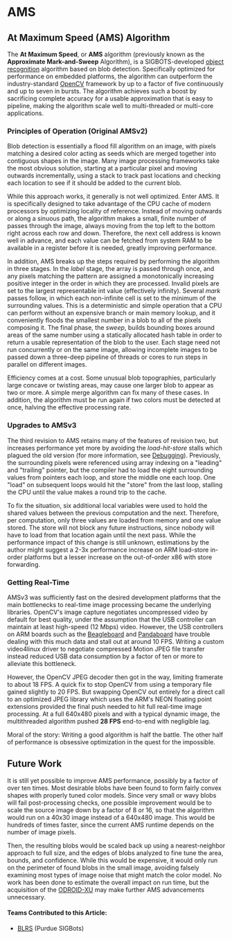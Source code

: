 # AMS

## At Maximum Speed (AMS) Algorithm

The **At Maximum Speed**, or **AMS** algorithm (previously known as the **Approximate Mark-and-Sweep** Algorithm), is a SIGBOTS-developed [object recognition](https://github.com/purduesigbots/BLRS-Wiki/tree/3aeb8702c5b3a6c01813fc864764d2c87eb47766/w/object\_recognition/README.md) algorithm based on blob detection. Specifically optimized for performance on embedded platforms, the algorithm can outperform the industry-standard [OpenCV](https://github.com/purduesigbots/BLRS-Wiki/tree/3aeb8702c5b3a6c01813fc864764d2c87eb47766/w/opencv/README.md) framework by up to a factor of five continuously and up to seven in bursts. The algorithm achieves such a boost by sacrificing complete accuracy for a usable approximation that is easy to pipeline, making the algorithm scale well to multi-threaded or multi-core applications.

### Principles of Operation (Original AMSv2)

Blob detection is essentially a flood fill algorithm on an image, with pixels matching a desired color acting as seeds which are merged together into contiguous shapes in the image. Many image processing frameworks take the most obvious solution, starting at a particular pixel and moving outwards incrementally, using a stack to track past locations and checking each location to see if it should be added to the current blob.

While this approach works, it generally is not well optimized. Enter AMS. It is specifically designed to take advantage of the CPU cache of modern processors by optimizing locality of reference. Instead of moving outwards or along a sinuous path, the algorithm makes a small, finite number of passes through the image, always moving from the top left to the bottom right across each row and down. Therefore, the next cell address is known well in advance, and each value can be fetched from system RAM to be available in a register before it is needed, greatly improving performance.

In addition, AMS breaks up the steps required by performing the algorithm in three stages. In the _label_ stage, the array is passed through once, and any pixels matching the pattern are assigned a monotonically increasing positive integer in the order in which they are processed. Invalid pixels are set to the largest representable int value (effectively infinity). Several _mark_ passes follow, in which each non-infinite cell is set to the minimum of the surrounding values. This is a deterministic and simple operation that a CPU can perform without an expensive branch or main memory lookup, and it conveniently floods the smallest number in a blob to all of the pixels composing it. The final phase, the _sweep_, builds bounding boxes around areas of the same number using a statically allocated hash table in order to return a usable representation of the blob to the user. Each stage need not run concurrently or on the same image, allowing incomplete images to be passed down a three-deep pipeline of threads or cores to run steps in parallel on different images.

Efficiency comes at a cost. Some unusual blob topographies, particularly large concave or twisting areas, may cause one larger blob to appear as two or more. A simple merge algorithm can fix many of these cases. In addition, the algorithm must be run again if two colors must be detected at once, halving the effective processing rate.

### Upgrades to AMSv3

The third revision to AMS retains many of the features of revision two, but increases performance yet more by avoiding the _load-hit-store_ stalls which plagued the old version (for more information, see [Debugging](../general/debugging.md)). Previously, the surrounding pixels were referenced using array indexing on a "leading" and "trailing" pointer, but the compiler had to load the eight surrounding values from pointers each loop, and store the middle one each loop. One "load" on subsequent loops would hit the "store" from the last loop, stalling the CPU until the value makes a round trip to the cache.

To fix the situation, six additional local variables were used to hold the shared values between the previous computation and the next. Therefore, per computation, only three values are loaded from memory and one value stored. The store will not block any future instructions, since nobody will have to load from that location again until the next pass. While the performance impact of this change is still unknown, estimations by the author might suggest a 2-3x performance increase on ARM load-store in-order platforms but a lesser increase on the out-of-order x86 with store forwarding.

### Getting Real-Time

AMSv3 was sufficiently fast on the desired development platforms that the main bottlenecks to real-time image processing became the underlying libraries. OpenCV's image capture negotiates uncompressed video by default for best quality, under the assumption that the USB controller can maintain at least high-speed (12 Mbps) video. However, the USB controllers on ARM boards such as the [Beagleboard](../../electronics/general/external-boards/beagleboard.md) and [Pandaboard](../../electronics/general/external-boards/pandaboard.md) have trouble dealing with this much data and stall out at around 10 FPS. Writing a custom video4linux driver to negotiate compressed Motion JPEG file transfer instead reduced USB data consumption by a factor of ten or more to alleviate this bottleneck.

However, the OpenCV JPEG decoder then got in the way, limiting framerate to about 18 FPS. A quick fix to stop OpenCV from using a temporary file gained slightly to 20 FPS. But swapping OpenCV out entirely for a direct call to an optimized JPEG library which uses the ARM's NEON floating point extensions provided the final push needed to hit full real-time image processing. At a full 640x480 pixels and with a typical dynamic image, the multithreaded algorithm pushed **28 FPS** end-to-end with negligible lag.

Moral of the story: Writing a good algorithm is half the battle. The other half of performance is obsessive optimization in the quest for the impossible.

## Future Work

It is still yet possible to improve AMS performance, possibly by a factor of over ten times. Most desirable blobs have been found to form fairly convex shapes with properly tuned color models. Since very small or wavy blobs will fail post-processing checks, one possible improvement would be to scale the source image down by a factor of 8 or 16, so that the algorithm would run on a 40x30 image instead of a 640x480 image. This would be hundreds of times faster, since the current AMS runtime depends on the number of image pixels.

Then, the resulting blobs would be scaled back up using a nearest-neighbor approach to full size, and the edges of blobs analyzed to fine tune the area, bounds, and confidence. While this would be expensive, it would only run on the perimeter of found blobs in the small image, avoiding falsely examining most types of image noise that might match the color model. No work has been done to estimate the overall impact on run time, but the acquisition of the [ODROID-XU](../../electronics/general/external-boards/odroid-xu.md) may make further AMS advancements unnecessary.

#### Teams Contributed to this Article:

* [BLRS](https://purduesigbots.com) (Purdue SIGBots)
